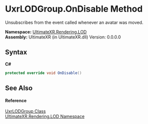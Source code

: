 # UxrLODGroup.OnDisable Method 
 

Unsubscribes from the event called whenever an avatar was moved.

**Namespace:**&nbsp;<a href="N_UltimateXR_Rendering_LOD">UltimateXR.Rendering.LOD</a><br />**Assembly:**&nbsp;UltimateXR (in UltimateXR.dll) Version: 0.0.0.0

## Syntax

**C#**<br />
``` C#
protected override void OnDisable()
```


## See Also


#### Reference
<a href="T_UltimateXR_Rendering_LOD_UxrLODGroup">UxrLODGroup Class</a><br /><a href="N_UltimateXR_Rendering_LOD">UltimateXR.Rendering.LOD Namespace</a><br />